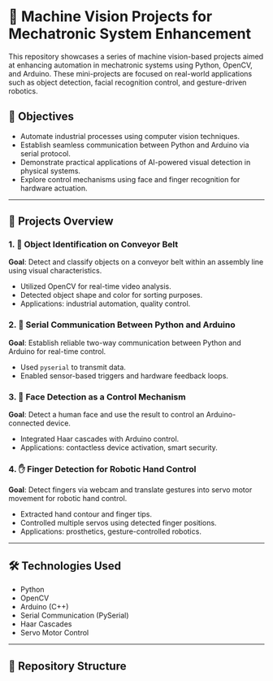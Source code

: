 # 🚀 Machine Vision Projects for Mechatronic System Enhancement

This repository showcases a series of machine vision-based projects aimed at enhancing automation in mechatronic systems using Python, OpenCV, and Arduino. These mini-projects are focused on real-world applications such as object detection, facial recognition control, and gesture-driven robotics.

## 📌 Objectives

- Automate industrial processes using computer vision techniques.
- Establish seamless communication between Python and Arduino via serial protocol.
- Demonstrate practical applications of AI-powered visual detection in physical systems.
- Explore control mechanisms using face and finger recognition for hardware actuation.

---

## 🧠 Projects Overview

### 1. 🎯 Object Identification on Conveyor Belt
**Goal**: Detect and classify objects on a conveyor belt within an assembly line using visual characteristics.

- Utilized OpenCV for real-time video analysis.
- Detected object shape and color for sorting purposes.
- Applications: industrial automation, quality control.

### 2. 🔗 Serial Communication Between Python and Arduino
**Goal**: Establish reliable two-way communication between Python and Arduino for real-time control.

- Used `pyserial` to transmit data.
- Enabled sensor-based triggers and hardware feedback loops.

### 3. 🧠 Face Detection as a Control Mechanism
**Goal**: Detect a human face and use the result to control an Arduino-connected device.

- Integrated Haar cascades with Arduino control.
- Applications: contactless device activation, smart security.

### 4. ✋ Finger Detection for Robotic Hand Control
**Goal**: Detect fingers via webcam and translate gestures into servo motor movement for robotic hand control.

- Extracted hand contour and finger tips.
- Controlled multiple servos using detected finger positions.
- Applications: prosthetics, gesture-controlled robotics.

---

## 🛠️ Technologies Used

- Python
- OpenCV
- Arduino (C++)
- Serial Communication (PySerial)
- Haar Cascades
- Servo Motor Control

---

## 📂 Repository Structure

